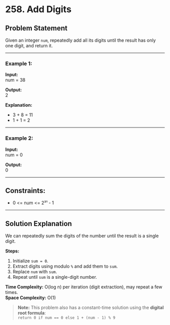 # 258. Add Digits

## Problem Statement
Given an integer `num`, repeatedly add all its digits until the result has only one digit, and return it.

---

### Example 1:
**Input:**  
num = 38  

**Output:**  
2  

**Explanation:**  
- 3 + 8 = 11  
- 1 + 1 = 2  

---

### Example 2:
**Input:**  
num = 0  

**Output:**  
0  

---

## Constraints:
- 0 <= num <= 2³¹ - 1  

---

## Solution Explanation
We can repeatedly sum the digits of the number until the result is a single digit.

**Steps:**
1. Initialize `sum = 0`.
2. Extract digits using modulo `%` and add them to `sum`.
3. Replace `num` with `sum`.
4. Repeat until `sum` is a single-digit number.

**Time Complexity:** O(log n) per iteration (digit extraction), may repeat a few times.  
**Space Complexity:** O(1)  

> **Note:** This problem also has a constant-time solution using the **digital root formula**:  
> `return 0 if num == 0 else 1 + (num - 1) % 9`  
